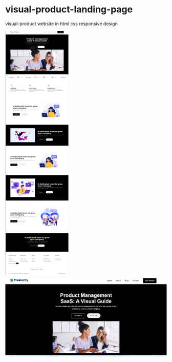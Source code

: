 # visual-product-landing-page
visual-product website in html css responsive design

![visual-product-landing-page](https://github.com/Haseeb1717/visual-product-landing-page/blob/main/demo-2-visual.png) ![visual-product-landing-page](https://github.com/Haseeb1717/visual-product-landing-page/blob/main/demo1-visual.png)


